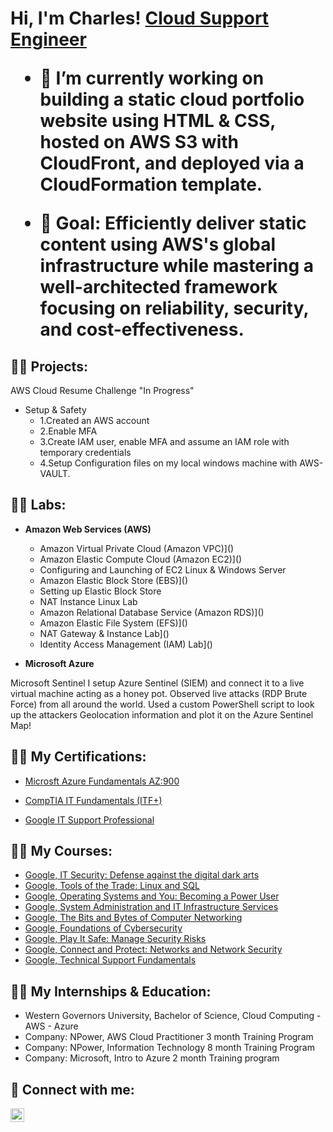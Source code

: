 <h1>Hi, I'm Charles! <a href="https://www.linkedin.com/in/charlesebrowniii/">Cloud Support Engineer</a>

   - 🔭 I’m currently working on building a static cloud portfolio website using HTML & CSS, hosted on AWS S3 with CloudFront, and deployed via a CloudFormation template.

 - 🎯 Goal: Efficiently deliver static content using AWS's global infrastructure while mastering a well-architected framework focusing on reliability, security, and cost-effectiveness.


<h2>👨‍💻 Projects:</h2>
AWS Cloud Resume Challenge "In Progress"

* Setup & Safety
  * 1.Created an AWS account
  * 2.Enable MFA
  * 3.Create IAM user, enable MFA and assume an IAM role with temporary credentials
  * 4.Setup Configuration files on my local windows machine with AWS-VAULT.


<h2>👨‍💻 Labs:</h2>

- <b>Amazon Web Services (AWS)</b>

  - Amazon Virtual Private Cloud (Amazon VPC)]()
  - Amazon Elastic Compute Cloud (Amazon EC2)]()
  - Configuring and Launching of EC2 Linux & Windows Server
  - Amazon Elastic Block Store (EBS)]()
  - Setting up Elastic Block Store
  - NAT Instance Linux Lab
  - Amazon Relational Database Service (Amazon RDS)]()
  - Amazon Elastic File System (EFS)]()
  - NAT Gateway & Instance Lab]()
  - Identity Access Management (IAM) Lab]()

 - <b>Microsoft Azure</b>
 
Microsoft Sentinel 
I setup Azure Sentinel (SIEM) and connect it to a live virtual machine acting as a honey pot. Observed live attacks (RDP Brute Force) from all around the world. Used a custom PowerShell script to look up the attackers Geolocation information and plot it on the Azure Sentinel Map! 

<h2>👨‍💻 My Certifications:</h2>

* <a href="https://learn.microsoft.com/en-us/users/charlesbrowniii-2426/credentials/c05c70b8f47cde49?ref=https%3A%2F%2Fwww.linkedin.com%2F">Microsft Azure Fundamentals AZ:900</a>

* <a href="https://www.credly.com/badges/08f9f083-b737-4824-8d0b-6aa56cc0bbe2/linked_in_profile">CompTIA IT Fundamentals (ITF+)</a>

* <a href="https://www.coursera.org/account/accomplishments/specialization/certificate/M26PD9T9CVXZ">Google IT Support Professional</a>

<h2>👨‍💻 My Courses:</h2>

* <a href="https://www.coursera.org/account/accomplishments/specialization/certificate/M26PD9T9CVXZ](https://www.coursera.org/account/accomplishments/certificate/MP6MSPPK7T8H">Google, IT Security: Defense against the digital dark arts</a>
* <a href="https://www.coursera.org/account/accomplishments/certificate/2DHFFRDGHLVT">Google, Tools of the Trade: Linux and SQL</a>
* <a href="https://www.coursera.org/account/accomplishments/certificate/3UEN3CW44RBP">Google, Operating Systems and You: Becoming a Power User</a>
* <a href="https://www.coursera.org/account/accomplishments/certificate/9AG3BZRHJP5N">Google, System Administration and IT Infrastructure Services</a>
* <a href="https://www.coursera.org/account/accomplishments/certificate/KB52XRTM5BCB">Google, The Bits and Bytes of Computer Networking</a>
* <a href="https://www.coursera.org/account/accomplishments/verify/RL6LTE7TDX2T">Google, Foundations of Cybersecurity</a>
* <a href="https://www.coursera.org/account/accomplishments/certificate/J2TQY3BPT7QG">Google, Play It Safe: Manage Security Risks</a>
* <a href="https://www.coursera.org/account/accomplishments/certificate/77G8PT7J27T3">Google, Connect and Protect: Networks and Network Security</a>
* <a href="https://www.coursera.org/account/accomplishments/certificate/JZAZW6XRZJ9Z">Google, Technical Support Fundamentals</a>

<h2>👨‍💻 My Internships & Education:</h2>

* Western Governors University, Bachelor of Science, Cloud Computing - AWS - Azure
* Company: NPower, AWS Cloud Practitioner 3 month Training Program
* Company: NPower, Information Technology 8 month Training Program
* Company: Microsoft, Intro to Azure 2 month Training program


<h2> 🤳 Connect with me:</h2>

[<img align="left" alt="charlesebrowniii | LinkedIn" width="22px" src="https://cdn.jsdelivr.net/npm/simple-icons@v3/icons/linkedin.svg" />][linkedin]

[linkedin]: https://www.linkedin.com/in/charlesebrowniii/

<!--
**joshmadakor1/joshmadakor1** is a ✨ _special_ ✨ repository because its `README.md` (this file) appears on your GitHub profile.

Here are some ideas to get you started:

- 🔭 I’m currently working on ...
- 🌱 I’m currently learning ...
- 👯 I’m looking to collaborate on ...
- 🤔 I’m looking for help with ...
- 💬 Ask me about ...
